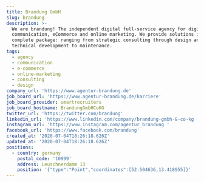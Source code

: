 ```yaml
---
title: Brandung GmbH
slug: brandung
description: >-
  We are brandung! The independent digital full-service agency for digital
  communication, eCommerce and online marketing. We provide solutions in a
  complete package: ranging from strategic consulting through design and
  technical development to maintenance.
tags:
  - agency
  - communication
  - e-commerce
  - online-marketing
  - consulting
  - design
company_url: 'https://www.agentur-brandung.de'
job_board_url: 'https://www.agentur-brandung.de/karriere'
job_board_provider: smartrecruiters
job_board_hostname: BrandungGmbHCoKG
twitter_url: 'https://twitter.com/brandung'
linkedin_url: 'https://www.linkedin.com/company/brandung-gmbh-&-co-kg '
instagram_url: 'https://www.instagram.com/agentur_brandung '
facebook_url: 'https://www.facebook.com/brandung'
created_at: '2020-07-04T18:26:18.626Z'
updated_at: '2020-07-04T18:26:18.626Z'
positions:
  - country: germany
    postal_code: '10999'
    address: Leuschnerdamm 13
    position: '{"type":"Point","coordinates":[52.504636,13.418955]}'
---
```


